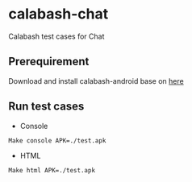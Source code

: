 # calabash-chat
Calabash test cases for Chat

Prerequirement
--------------
Download and install calabash-android base on [here][calabash-android-install]

Run test cases
--------------
- Console
```
Make console APK=./test.apk
```

- HTML
```
Make html APK=./test.apk
```


[calabash-android-install]: https://github.com/calabash/calabash-android/blob/master/documentation/installation.md
